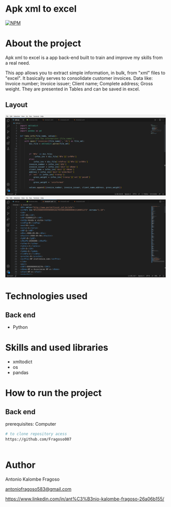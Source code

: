 # Apk xml to excel 
[![NPM](https://img.shields.io/npm/l/react)](https://github.com/Fragoso007/Apk-xml-to-excel/blob/main/LICENSE) 

# About the project


Apk xml to excel is a app back-end built to train and improve my skills from a real need.

This app allows you to extract simple information, in bulk, from "xml" files to "excel". It basically serves to consolidate customer invoices.
Data like: Invoice number; Invoice issuer; Client name; Complete address; Gross weight. They are presented in Tables and can be saved in excel.

## Layout
![Mobile 1](https://github.com/Fragoso007/Apk-xml-to-excel/blob/main/pythonapk.png) ![Mobile 2](https://github.com/Fragoso007/Apk-xml-to-excel/blob/main/excel.png)

# Technologies used
## Back end
- Python

# Skills and used libraries
- xmltodict
- os
- pandas

# How to run the project

## Back end
prerequisites: Computer

```bash
# to clone repository acess
https://github.com/Fragoso007
 
```

# Author

Antonio Kalombe Fragoso

antoniofragoso583@gmail.com


https://www.linkedin.com/in/ant%C3%B3nio-kalombe-fragoso-26a06b155/
